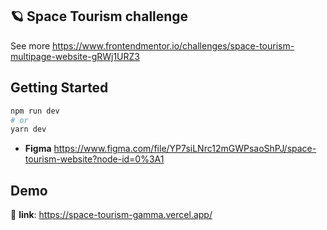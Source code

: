 ## 🪐 Space Tourism challenge
See more https://www.frontendmentor.io/challenges/space-tourism-multipage-website-gRWj1URZ3

## Getting Started
```bash
npm run dev
# or
yarn dev
```
- **Figma** https://www.figma.com/file/YP7siLNrc12mGWPsaoShPJ/space-tourism-website?node-id=0%3A1

## Demo 
🔗 **link**: https://space-tourism-gamma.vercel.app/
